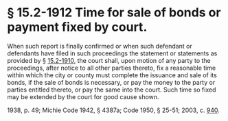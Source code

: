 # § 15.2-1912 Time for sale of bonds or payment fixed by court.

<p>When such report is finally confirmed or when such defendant or defendants have filed in such proceedings the statement or statements as provided by § <a href='http://law.lis.virginia.gov/vacode/15.2-1910/'>15.2-1910</a>, the court shall, upon motion of any party to the proceedings, after notice to all other parties thereto, fix a reasonable time within which the city or county must complete the issuance and sale of its bonds, if the sale of bonds is necessary, or pay the money to the party or parties entitled thereto, or pay the same into the court. Such time so fixed may be extended by the court for good cause shown.</p><p>1938, p. 49; Michie Code 1942, § 4387a; Code 1950, § 25-51; 2003, c. <a href='http://lis.virginia.gov/cgi-bin/legp604.exe?031+ful+CHAP0940'>940</a>.</p>